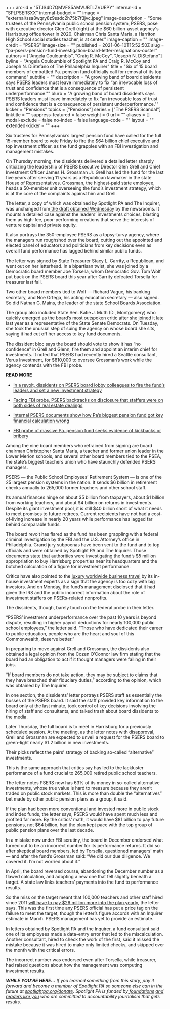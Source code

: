 +++
arc-id = "5TJS4D7QMVFS5AMVUBTLZVUEPY"
internal-id = "SPLPSERSXX"
internal-budget = ""
image = "external/ssa8wqry8z9ssdc2h75b7f3jvc.jpeg"
image-description = "Some trustees of the Pennsylvania public school pension system, PSERS, pose with executive director Glen Grell (right) at the $60 billion-asset agency's Harrisburg office tower in 2020. Chairman Chris Santa Maria, a Harriton High School social studies teacher, is at center."
image-caption = ""
image-credit = "PSERS"
image-size = ""
published = 2021-06-10T15:52:50Z
slug = "pa-psers-pension-fund-investigation-board-letter-resignations-ouster"
authors = ["Angela Couloumbis", "Craig R. McCoy", "Joseph N. DiStefano"]
byline = "Angela Couloumbis of Spotlight PA and Craig R. McCoy and Joseph N. DiStefano of The Philadelphia Inquirer"
title = "Six of 15 board members of embattled Pa. pension fund officially call for removal of its top command"
subtitle = ""
description = "A growing band of board dissidents says PSERS leaders must leave immediately to fix “an irrevocable loss of trust and confidence that is a consequence of persistent underperformance.\""
blurb = "A growing band of board dissidents says PSERS leaders must leave immediately to fix “an irrevocable loss of trust and confidence that is a consequence of persistent underperformance.\""
kicker = "Pensions"
topics = ["Pensions"]
series = ["The PSERS Scandal"]
linktitle = ""
suppress-featured = false
weight = 0
url = ""
aliases = []
modal-exclude = false
no-index = false
language-code = ""
layout = ""
extended-kicker = ""
+++

Six trustees for Pennsylvania’s largest pension fund have called for the full 15-member board to vote Friday to fire the $64 billion chief executive and top investment officer, as the fund grapples with an FBI investigation and management mistakes.

On Thursday morning, the dissidents delivered a detailed letter sharply criticizing the leadership of PSERS Executive Director Glen Grell and Chief Investment Officer James H. Grossman Jr. Grell has led the fund for the last five years after serving 11 years as a Republican lawmaker in the state House of Representatives. Grossman, the highest-paid state employee, heads a 50-member unit overseeing the fund’s investment strategy, which is at the core of the complaints against him and Grell.

The letter, a copy of which was obtained by Spotlight PA and The Inquirer, was unchanged from<a href="https://www.spotlightpa.org/news/2021/06/pa-psers-fund-treasuer-fire-leadership/"> the draft obtained Wednesday</a> by the newsrooms. It mounts a detailed case against the leaders’ investments choices, blasting them as high-fee, poor-performing creations that serve the interests of venture capital and private equity.

It also portrays the 350-employee PSERS as a topsy-turvy agency, where the managers run roughshod over the board, cutting out the appointed and elected panel of educators and politicians from key decisions even as overall fund performance has lagged behind similar public funds.

The letter was signed by State Treasurer Stacy L. Garrity, a Republican, and went out on her letterhead. In a bipartisan twist, she was joined by a Democratic board member Joe Torsella, whom Democratic Gov. Tom Wolf put back on the PSERS board this year after Garrity defeated Torsella for treasurer last fall.

<script src="https://www.spotlightpa.org/embed.js" async></script><div data-spl-embed-version="1" data-spl-src="https://www.spotlightpa.org/embeds/newsletter/"></div>

Two other board members tied to Wolf — Richard Vague, his banking secretary, and Noe Ortega, his acting education secretary — also signed. So did Nathan G. Mains, the leader of the state School Boards Association.

The group also included State Sen. Katie J. Muth (D., Montgomery) who quickly emerged as the board’s most outspoken critic after she joined it late last year as a representative of the State Senate Democrats. On Tuesday, she took the unusual step of suing the agency on whose board she sits, saying it had cut off her access to key fund documents.

The dissident bloc says the board should vote to show it has “no confidence” in Grell and Glenn, fire them and appoint an interim chief for investments. It noted that PSERS had recently hired a Seattle consultant, Verus Investment, for $810,000 to oversee Grossman’s work while the agency contends with the FBI probe.

<b>READ MORE</b>

- <a href="https://www.spotlightpa.org/news/2021/06/pa-psers-fund-treasuer-fire-leadership/">In a revolt, dissidents on PSERS board lobby colleagues to fire the fund’s leaders and set a new investment strategy</a>

- <a href="https://www.spotlightpa.org/news/2021/06/pa-psers-fbi-investigation-irs-disclosures-real-estate-amended/">Facing FBI probe, PSERS backtracks on disclosure that staffers were on both sides of real estate dealings</a>

- <a href="https://www.spotlightpa.org/news/2021/05/pa-teacher-pension-fund-inflated-returns-how/">Internal PSERS documents show how Pa’s biggest pension fund got key financial calculation wrong</a>

- <a href="https://www.spotlightpa.org/news/2021/05/pa-fbi-pension-psers-investigation-subpoenas-properties-real-estate-harrisburg/">FBI probe of massive Pa. pension fund seeks evidence of kickbacks or bribery</a>

Among the nine board members who refrained from signing are board chairman Christopher Santa Maria, a teacher and former union leader in the Lower Merion schools, and several other board members tied to the PSEA, the state’s biggest teachers union who have staunchly defended PSERS managers.

PSERS — the Public School Employees’ Retirement System — is one of the 25 largest pension systems in the nation. It sends $6 billion in retirement checks annually to 265,000 former teachers and other school staff.

Its annual finances hinge on about $5 billion from taxpayers, about $1 billion from working teachers, and about $4 billion on returns in investments. Despite its giant investment pool, it is still $40 billion short of what it needs to meet promises to future retirees. Current recipients have not had a cost-of-living increase in nearly 20 years while performance has lagged far behind comparable funds.

The board revolt has flared as the fund has been grappling with a federal criminal investigation by the FBI and the U.S. Attorney’s office in Philadelphia. Grand jury subpoenas have been sent to the fund and to top officials and were obtained by Spotlight PA and The Inquirer. Those documents state that authorities were investigating the fund’s $5 million appropriation to buy Harrisburg properties near its headquarters and the botched calculation of a figure for investment performance.

Critics have also pointed to the <a href="https://www.inquirer.com/business/psers-pension-teachers-travel-expenses-sers-public-school-trips-cost-20210403.html">luxury worldwide business travel</a> by its in-house investment experts as a sign that the agency is too cozy with big investors. And on Monday, the fund’s management disclosed that it had given the IRS and the public incorrect information about the role of investment staffers on PSERs-related nonprofits.

The dissidents, though, barely touch on the federal probe in their letter.

“PSERS’ investment underperformance over the past 10 years is beyond dispute, resulting in higher payroll deductions for nearly 100,000 public school employees,” the letter said. “Those who have dedicated their career to public education, people who are the heart and soul of this Commonwealth, deserve better.”

<script src="https://www.spotlightpa.org/embed.js" async></script><div data-spl-embed-version="1" data-spl-src="https://www.spotlightpa.org/embeds/donate/"></div>

In preparing to move against Grell and Grossman, the dissidents also obtained a legal opinion from the Cozen O’Connor law firm stating that the board had an obligation to act if it thought managers were failing in their jobs.

“If board members do not take action, they may be subject to claims that they have breached their fiduciary duties,” according to the opinion, which was obtained by The Inquirer.

In one section, the dissidents’ letter portrays PSERS staff as essentially the bosses of the PSERS board. It said the staff provided key information to the board only at the last minute, took control of key decisions involving the hiring of staff and consultants, and talked trash about board dissidents to the media.

Later Thursday, the full board is to meet in Harrisburg for a previously scheduled session. At the meeting, as the letter notes with disapproval, Grell and Grossman are expected to unveil a request for the PSERS board to green-light nearly $1.2 billion in new investments.

Their picks reflect the pairs’ strategy of backing so-called “alternative” investments.

This is the same approach that critics say has led to the lackluster performance of a fund crucial to 265,000 retired public school teachers.

The letter notes PSERS now has 63% of its money in so-called alternative investments, whose true value is hard to measure because they aren’t traded on public stock markets. This is more than double the “alternatives” bet made by other public pension plans as a group, it said.

If the plan had been more conventional and invested more in public stock and index funds, the letter says, PSERS would have spent much less and profited far more. By the critics’ math, it would have $81 billion to pay future pensions, not $64 billion, had the plan kept pace with the top group of public pension plans over the last decade.

In a mistake now under FBI scrutiny, the board in December endorsed what turned out to be an incorrect number for its performance returns. It did so after skeptical board members, led by Torsella, questioned managers’ math — and after the fund’s Grossman said: “We did our due diligence. We covered it. I’m not worried about it.”

In April, the board reversed course, abandoning the December number as a flawed calculation, and adopting a new one that fell slightly beneath a target. A state law links teachers’ payments into the fund to performance results.

So the miss on the target meant that 100,000 teachers and other staff hired since 2011 <a href="https://www.inquirer.com/business/psers-pa-pension-school-employees-taxpayers-20210313.html">will have to pay $26 million more into the plan yearly</a>, the letter says. This was the first time any PSERS official has put a price tag on the failure to meet the target, though the letter’s figure accords with an Inquirer estimate in March. PSERS management has yet to provide an estimate.

In letters obtained by Spotlight PA and the Inquirer, a fund consultant said one of its employees made a data-entry error that led to the miscalculation. Another consultant, hired to check the work of the first, said it missed the mistake because it was hired to make only limited checks, and skipped over the month with the critical errors.

The incorrect number was endorsed even after Torsella, while treasurer, had raised questions about how the management was computing investment results.

<i><b>WHILE YOU’RE HERE...</b></i><i> If you learned something from this story, pay it forward and become a member of </i><a href="https://www.spotlightpa.org/"><i>Spotlight PA</i></a><i> so someone else can in the future at </i><a href="http://spotlightpa.org/donate"><i>spotlightpa.org/donate</i></a><i>. Spotlight PA is funded by</i><a href="https://www.spotlightpa.org/support"><i> foundations</i></a><i> </i><a href="https://www.spotlightpa.org/support"><i>and readers like you</i></a><i> who are committed to accountability journalism that gets results.</i>
